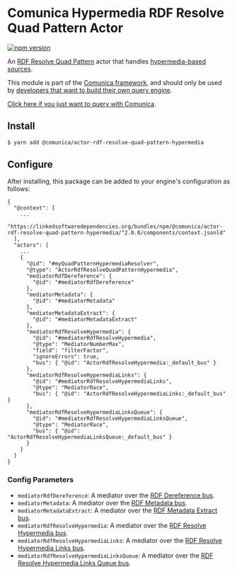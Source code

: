 # Comunica Hypermedia RDF Resolve Quad Pattern Actor

[![npm version](https://badge.fury.io/js/%40comunica%2Factor-rdf-resolve-quad-pattern-hypermedia.svg)](https://www.npmjs.com/package/@comunica/actor-rdf-resolve-quad-pattern-hypermedia)

An [RDF Resolve Quad Pattern](https://github.com/comunica/comunica/tree/master/packages/bus-rdf-resolve-quad-pattern) actor that handles [hypermedia-based sources](https://comunica.dev/docs/modify/advanced/hypermedia/).

This module is part of the [Comunica framework](https://github.com/comunica/comunica),
and should only be used by [developers that want to build their own query engine](https://comunica.dev/docs/modify/).

[Click here if you just want to query with Comunica](https://comunica.dev/docs/query/).

## Install

```bash
$ yarn add @comunica/actor-rdf-resolve-quad-pattern-hypermedia
```
## Configure

After installing, this package can be added to your engine's configuration as follows:
```text
{
  "@context": [
    ...
    "https://linkedsoftwaredependencies.org/bundles/npm/@comunica/actor-rdf-resolve-quad-pattern-hypermedia/^2.0.0/components/context.jsonld"  
  ],
  "actors": [
    ...
    {
      "@id": "#myQuadPatternHypermediaResolver",
      "@type": "ActorRdfResolveQuadPatternHypermedia",
      "mediatorRdfDereference": {
        "@id": "#mediatorRdfDereference"
      },
      "mediatorMetadata": {
        "@id": "#mediatorMetadata"
      },
      "mediatorMetadataExtract": {
        "@id": "#mediatorMetadataExtract"
      },
      "mediatorRdfResolveHypermedia": {
        "@id": "#mediatorRdfResolveHypermedia",
        "@type": "MediatorNumberMax",
        "field": "filterFactor",
        "ignoreErrors": true,
        "bus": { "@id": "ActorRdfResolveHypermedia:_default_bus" }
      },
      "mediatorRdfResolveHypermediaLinks": {
        "@id": "#mediatorRdfResolveHypermediaLinks",
        "@type": "MediatorRace",
        "bus": { "@id": "ActorRdfResolveHypermediaLinks:_default_bus" }
      },
      "mediatorRdfResolveHypermediaLinksQueue": {
        "@id": "#mediatorRdfResolveHypermediaLinksQueue",
        "@type": "MediatorRace",
        "bus": { "@id": "ActorRdfResolveHypermediaLinksQueue:_default_bus" }
      }
    }
  ]
}
```

### Config Parameters

* `mediatorRdfDereference`: A mediator over the [RDF Dereference bus](https://github.com/comunica/comunica/tree/master/packages/bus-rdf-dereference).
* `mediatorMetadata`: A mediator over the [RDF Metadata bus](https://github.com/comunica/comunica/tree/master/packages/bus-rdf-metadata).
* `mediatorMetadataExtract`: A mediator over the [RDF Metadata Extract bus](https://github.com/comunica/comunica/tree/master/packages/bus-rdf-metadata-extract).
* `mediatorRdfResolveHypermedia`: A mediator over the [RDF Resolve Hypermedia bus](https://github.com/comunica/comunica/tree/master/packages/bus-rdf-resolve-hypermedia).
* `mediatorRdfResolveHypermediaLinks`: A mediator over the [RDF Resolve Hypermedia Links bus](https://github.com/comunica/comunica/tree/master/packages/bus-rdf-resolve-hypermedia-links).
* `mediatorRdfResolveHypermediaLinksQueue`: A mediator over the [RDF Resolve Hypermedia Links Queue bus](https://github.com/comunica/comunica/tree/master/packages/bus-rdf-resolve-hypermedia-links-queue).
